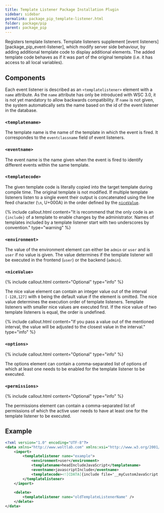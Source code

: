 ```yaml
---
title: Template Listener Package Installation Plugin
sidebar: sidebar
permalink: package_pip_template-listener.html
folder: package/pip
parent: package_pip
---
```


Registers template listeners.
Template listeners supplement [event listeners][package_pip_event-listener], which modify server side behaviour, by adding additional template code to display additional elements.
The added template code behaves as if it was part of the original template (i.e. it has access to all local variables).

## Components

Each event listener is described as an `<templatelistener>` element with a `name` attribute.
As the `name` attribute has only be introduced with WSC 3.0, it is not yet mandatory to allow backwards compatibility.
If `name` is not given, the system automatically sets the name based on the id of the event listener in the database.

### `<templatename>`

The template name is the name of the template in which the event is fired. It correspondes to the `eventclassname` field of event listeners.

### `<eventname>`

The event name is the name given when the event is fired to identify different events within the same template.

### `<templatecode>`

The given template code is literally copied into the target template during compile time.
The original template is not modified.
If multiple template listeners listen to a single event their output is concatenated using the line feed character (`\n`, U+000A) in the order defined by the [`niceValue`](#niceValue).

{% include callout.html content="It is recommend that the only code is an `{include}` of a template to enable changes by the administrator. Names of templates included by a template listener start with two underscores by convention." type="warning" %}

### `<environment>`

The value of the environment element can either be `admin` or `user` and is `user` if no value is given.
The value determines if the template listener will be executed in the frontend (`user`) or the backend (`admin`).

### `<niceValue>`

{% include callout.html content="Optional" type="info" %}

The nice value element can contain an integer value out of the interval `[-128,127]` with `0` being the default value if the element is omitted.
The nice value determines the execution order of template listeners.
Template listeners with smaller nice values are executed first.
If the nice value of two template listeners is equal, the order is undefined.

{% include callout.html content="If you pass a value out of the mentioned interval, the value will be adjusted to the closest value in the interval." type="info" %}

### `<options>`

{% include callout.html content="Optional" type="info" %}

The options element can contain a comma-separated list of options of which at least one needs to be enabled for the template listener to be executed.

### `<permissions>`

{% include callout.html content="Optional" type="info" %}

The permissions element can contain a comma-separated list of permissions of which the active user needs to have at least one for the template listener to be executed.

## Example

```xml
<?xml version="1.0" encoding="UTF-8"?>
<data xmlns="http://www.woltlab.com" xmlns:xsi="http://www.w3.org/2001/XMLSchema-instance" xsi:schemaLocation="http://www.woltlab.com http://www.woltlab.com/XSD/templatelistener.xsd">
	<import>
		<templatelistener name="example">
			<environment>user</environment>
			<templatename>headIncludeJavaScript</templatename>
			<eventname>javascriptInclude</eventname>
			<templatecode><![CDATA[{include file='__myCustomJavaScript'}]]></templatecode>
		</templatelistener>
	</import>
	
	<delete>
		<templatelistener name="oldTemplateListenerName" />
	</delete>
</data>
```
